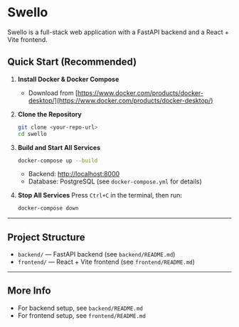 # Swello

Swello is a full-stack web application with a FastAPI backend and a React + Vite frontend.

## Quick Start (Recommended)

1. **Install Docker & Docker Compose**
   - Download from [https://www.docker.com/products/docker-desktop/](https://www.docker.com/products/docker-desktop/)

2. **Clone the Repository**
   ```sh
   git clone <your-repo-url>
   cd swello
   ```

3. **Build and Start All Services**
   ```sh
   docker-compose up --build
   ```
   - Backend: [http://localhost:8000](http://localhost:8000)
   - Database: PostgreSQL (see `docker-compose.yml` for details)

4. **Stop All Services**
   Press `Ctrl+C` in the terminal, then run:
   ```sh
   docker-compose down
   ```

---

## Project Structure
- `backend/` — FastAPI backend (see `backend/README.md`)
- `frontend/` — React + Vite frontend (see `frontend/README.md`)

---

## More Info
- For backend setup, see `backend/README.md`
- For frontend setup, see `frontend/README.md`